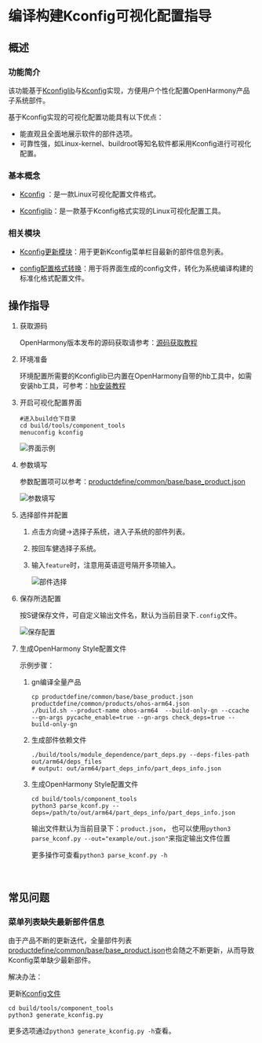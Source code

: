 # 编译构建Kconfig可视化配置指导

## 概述

### 功能简介
该功能基于[Kconfiglib](https://github.com/ulfalizer/Kconfiglib)与[Kconfig]( https://www.kernel.org/doc/html/latest/kbuild/kconfig-language.html#introduction)实现，方便用户个性化配置OpenHarmony产品子系统部件。

基于Kconfig实现的可视化配置功能具有以下优点：

- 能直观且全面地展示软件的部件选项。
- 可靠性强，如Linux-kernel、buildroot等知名软件都采用Kconfig进行可视化配置。

### 基本概念

- [Kconfig]( https://www.kernel.org/doc/html/latest/kbuild/kconfig-language.html#introduction) ：是一款Linux可视化配置文件格式。

- [Kconfiglib](https://github.com/ulfalizer/Kconfiglib)：是一款基于Kconfig格式实现的Linux可视化配置工具。

### 相关模块

- [Kconfig更新模块](https://gitee.com/openharmony/build/blob/master/tools/component_tools/generate_kconfig.py)：用于更新Kconfig菜单栏目最新的部件信息列表。

- [config配置格式转换](https://gitee.com/openharmony/build/blob/master/tools/component_tools/parse_kconf.py)：用于将界面生成的config文件，转化为系统编译构建的标准化格式配置文件。

## 操作指导

1. 获取源码

   OpenHarmony版本发布的源码获取请参考：[源码获取教程](../get-code/sourcecode-acquire.md)

2. 环境准备

   环境配置所需要的Kconfiglib已内置在OpenHarmony自带的hb工具中，如需安装hb工具，可参考：[hb安装教程](../quick-start/quickstart-pkg-install-tool.md#安装hb)

3. 开启可视化配置界面

   ```shell
   #进入build仓下目录
   cd build/tools/component_tools
   menuconfig kconfig
   ```

   ![界面示例](figures/kconfig界面.PNG)

4. 参数填写

   参数配置项可以参考：[productdefine/common/base/base_product.json](https://gitee.com/openharmony/productdefine_common/blob/master/base/base_product.json)

   ![参数填写](figures/kconfig参数输入.gif)

5. 选择部件并配置

   1. 点击方向键->选择子系统，进入子系统的部件列表。

   2. 按回车健选择子系统。

   3. 输入`feature`时，注意用英语逗号隔开多项输入。

      ![部件选择](figures/kconfig部件选择.gif)

6. 保存所选配置

   按S键保存文件，可自定义输出文件名，默认为当前目录下`.config`文件。

   ![保存配置](figures/kconfig保存.PNG)

7. 生成OpenHarmony Style配置文件

   示例步骤：

   1. gn编译全量产品

      ```shell
      cp productdefine/common/base/base_product.json productdefine/common/products/ohos-arm64.json
      ./build.sh --product-name ohos-arm64  --build-only-gn --ccache --gn-args pycache_enable=true --gn-args check_deps=true --build-only-gn
      ```

   2. 生成部件依赖文件

      ```shell
      ./build/tools/module_dependence/part_deps.py --deps-files-path out/arm64/deps_files
      # output: out/arm64/part_deps_info/part_deps_info.json
      ```

   3. 生成OpenHarmony Style配置文件

      ```shell
      cd build/tools/component_tools
      python3 parse_kconf.py --deps=/path/to/out/arm64/part_deps_info/part_deps_info.json
      ```

      输出文件默认为当前目录下：`product.json`， 也可以使用`python3 parse_kconf.py --out="example/out.json"`来指定输出文件位置

      更多操作可查看`python3 parse_kconf.py -h`

​	

## 常见问题

### 菜单列表缺失最新部件信息

由于产品不断的更新迭代，全量部件列表[productdefine/common/base/base_product.json](https://gitee.com/openharmony/productdefine_common/blob/master/base/base_product.json)也会随之不断更新，从而导致Kconfig菜单缺少最新部件。

解决办法：

更新[Kconfig文件](https://gitee.com/openharmony/build/blob/master/tools/component_tools/kconfig)

```shell
cd build/tools/component_tools
python3 generate_kconfig.py
```

更多选项通过`python3 generate_kconfig.py -h`查看。

